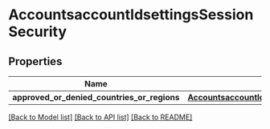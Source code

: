 # AccountsaccountIdsettingsSessionSecurity

## Properties
Name | Type | Description | Notes
------------ | ------------- | ------------- | -------------
**approved_or_denied_countries_or_regions** | [**AccountsaccountIdsettingsSessionSecurityApprovedOrDeniedCountriesOrRegions**](AccountsaccountIdsettingsSessionSecurityApprovedOrDeniedCountriesOrRegions.md) |  | [optional] 

[[Back to Model list]](../README.md#documentation-for-models) [[Back to API list]](../README.md#documentation-for-api-endpoints) [[Back to README]](../README.md)

